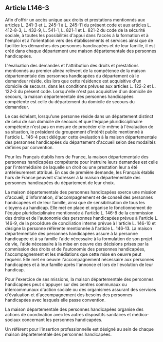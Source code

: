 ## Article L146-3

Afin d'offrir un accès unique aux droits et prestations mentionnés aux articles L. 241-3 et L. 245-1 à L.
245-11 du présent code et aux articles L. 412-8-3, L. 432-9, L. 541-1, L. 821-1 et L. 821-2 du code de la
sécurité sociale, à toutes les possibilités d'appui dans l'accès à la formation et à l'emploi et à l'orientation
vers des établissements et services ainsi que de faciliter les démarches des personnes handicapées et de leur
famille, il est créé dans chaque département une maison départementale des personnes handicapées.

L'évaluation des demandes et l'attribution des droits et prestations mentionnés au premier alinéa relèvent
de la compétence de la maison départementale des personnes handicapées du département où le demandeur
réside, dès lors que cette résidence est acquisitive d'un domicile de secours, dans les conditions prévues
aux articles L. 122-2 et L. 122-3 du présent code. Lorsqu'elle n'est pas acquisitive d'un domicile de secours,
la maison départementale des personnes handicapées compétente est celle du département du domicile de
secours du demandeur.

Le cas échéant, lorsqu'une personne réside dans un département distinct de celui de son domicile de secours
et que l'équipe pluridisciplinaire compétente n'est pas en mesure de procéder elle-même à l'évaluation
de sa situation, le président du groupement d'intérêt public mentionné à l'article L. 146-4 peut déléguer
cette évaluation à la maison départementale des personnes handicapées du département d'accueil selon des
modalités définies par convention.

Pour les Français établis hors de France, la maison départementale des personnes handicapées compétente
pour instruire leurs demandes est celle par l'intermédiaire de laquelle un droit ou une prestation leur a été
antérieurement attribué. En cas de première demande, les Français établis hors de France peuvent s'adresser à
la maison départementale des personnes handicapées du département de leur choix.

La maison départementale des personnes handicapées exerce une mission d'accueil, d'information,
d'accompagnement et de conseil des personnes handicapées et de leur famille, ainsi que de sensibilisation de
tous les citoyens au handicap. Elle met en place et organise le fonctionnement de l'équipe pluridisciplinaire
mentionnée à l'article L. 146-8 de la commission des droits et de l'autonomie des personnes handicapées
prévue à l'article L. 146-9, de la procédure de conciliation interne prévue à l'article L. 146-10 et désigne la
personne référente mentionnée à l'article L. 146-13. La maison départementale des personnes handicapées
assure à la personne handicapée et à sa famille l'aide nécessaire à la formulation de son projet de vie, l'aide
nécessaire à la mise en oeuvre des décisions prises par la commission des droits et de l'autonomie des
personnes handicapées, l'accompagnement et les médiations que cette mise en oeuvre peut requérir. Elle met
en oeuvre l'accompagnement nécessaire aux personnes handicapées et à leur famille après l'annonce et lors
de l'évolution de leur handicap.

Pour l'exercice de ses missions, la maison départementale des personnes handicapées peut s'appuyer sur
des centres communaux ou intercommunaux d'action sociale ou des organismes assurant des services
d'évaluation et d'accompagnement des besoins des personnes handicapées avec lesquels elle passe
convention.

La maison départementale des personnes handicapées organise des actions de coordination avec les autres
dispositifs sanitaires et médico-sociaux concernant les personnes handicapées.

Un référent pour l'insertion professionnelle est désigné au sein de chaque maison départementale des
personnes handicapées.


